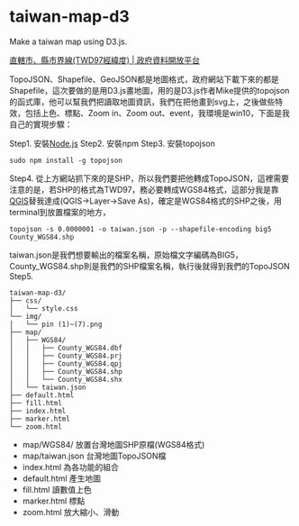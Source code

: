 # taiwan-map-d3
Make a taiwan map using D3.js.

[直轄市、縣市界線(TWD97經緯度) | 政府資料開放平台](http://data.gov.tw/node/7442)

TopoJSON、Shapefile、GeoJSON都是地圖格式，政府網站下載下來的都是Shapefile，這次要做的是用D3.js畫地圖，用的是D3.js作者Mike提供的topojson的函式庫，他可以幫我們把讀取地圖資訊，我們在把他畫到svg上，之後做些特效，包括上色、標點、Zoom in、Zoom out、event，我環境是win10，下面是我自己的實現步驟：

Step1. 安裝[Node.js](https://nodejs.org/en/)
Step2. 安裝npm
Step3. 安裝topojson
```
sudo npm install -g topojson
```
Step4. 從上方網站抓下來的是SHP，所以我們要把他轉成TopoJSON，這裡需要注意的是，若SHP的格式為TWD97，務必要轉成WGS84格式，這部分我是靠[QGIS](http://www.qgis.org/en/site/)替我達成(QGIS->Layer->Save As)，確定是WGS84格式的SHP之後，用terminal到放置檔案的地方，
```
topojson -s 0.0000001 -o taiwan.json -p --shapefile-encoding big5 County_WGS84.shp
```
taiwan.json是我們想要輸出的檔案名稱，原始檔文字編碼為BIG5，County_WGS84.shp則是我們的SHP檔案名稱，執行後就得到我們的TopoJSON
Step5. 
```
taiwan-map-d3/
├── css/
│   └── style.css
└── img/
│   └── pin (1)~(7).png
├── map/
│   ├── WGS84/
│   │   ├── County_WGS84.dbf
│   │   ├── County_WGS84.prj
│   │   ├── County_WGS84.qpj
│   │   ├── County_WGS84.shp
│   │   └── County_WGS84.shx
│   └── taiwan.json
├── default.html
├── fill.html
├── index.html
├── marker.html
└── zoom.html
```
* map/WGS84/ 放置台灣地圖SHP原檔(WGS84格式)
* map/taiwan.json 台灣地圖TopoJSON檔
* index.html 為各功能的組合
* default.html 產生地圖
* fill.html 讀數值上色
* marker.html 標點
* zoom.html 放大縮小、滑動












